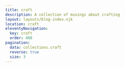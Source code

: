 ```yaml
---
title: craft
description: A collection of musings about crafting
layout: layouts/blog-index.njk
location: craft
eleventyNavigation:
  key: craft
  order: 400
pagination:
  data: collections.craft
  reverse: true
  size: 3
---
```

